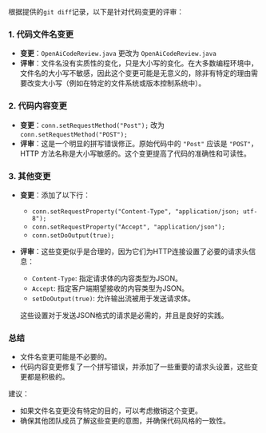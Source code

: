 根据提供的`git diff`记录，以下是针对代码变更的评审：

### 1. 代码文件名变更
- **变更**：`OpenAiCodeReview.java` 更改为 `OpenAiCodeReview.java`
- **评审**：文件名没有实质性的变化，只是大小写的变化。在大多数编程环境中，文件名的大小写不敏感，因此这个变更可能是无意义的，除非有特定的理由需要改变大小写（例如在特定的文件系统或版本控制系统中）。

### 2. 代码内容变更
- **变更**：`conn.setRequestMethod("Post");` 改为 `conn.setRequestMethod("POST");`
- **评审**：这是一个明显的拼写错误修正。原始代码中的 `"Post"` 应该是 `"POST"`，HTTP 方法名称是大小写敏感的。这个变更提高了代码的准确性和可读性。

### 3. 其他变更
- **变更**：添加了以下行：
  - `conn.setRequestProperty("Content-Type", "application/json; utf-8");`
  - `conn.setRequestProperty("Accept", "application/json");`
  - `conn.setDoOutput(true);`
- **评审**：这些变更似乎是合理的，因为它们为HTTP连接设置了必要的请求头信息：
  - `Content-Type`: 指定请求体的内容类型为JSON。
  - `Accept`: 指定客户端期望接收的内容类型为JSON。
  - `setDoOutput(true)`: 允许输出流被用于发送请求体。
  
  这些设置对于发送JSON格式的请求是必需的，并且是良好的实践。

### 总结
- 文件名变更可能是不必要的。
- 代码内容变更修复了一个拼写错误，并添加了一些重要的请求头设置，这些变更都是积极的。

建议：
- 如果文件名变更没有特定的目的，可以考虑撤销这个变更。
- 确保其他团队成员了解这些变更的意图，并确保代码风格的一致性。